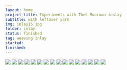 ```yaml
---
layout: home
project-title: Experiments with Theo Moorman inslay
subtitle: with leftover yarn
img: inlay15.jpg
folder: inlay
status: finished
tag: weaving inlay
started: 
finished: 
---
```

<section id="photos">
<img src="{{ site.baseurl }}/projects/inlay/img/black-red-yarn.jpg" />
<img src="{{ site.baseurl }}/projects/inlay/img/inlay1.jpg" />
<img src="{{ site.baseurl }}/projects/inlay/img/inlay2.jpg" />
<img src="{{ site.baseurl }}/projects/inlay/img/inlay3.jpg" />
<img src="{{ site.baseurl }}/projects/inlay/img/inlay4.jpg" />
<img src="{{ site.baseurl }}/projects/inlay/img/inlay5.jpg" />
<img src="{{ site.baseurl }}/projects/inlay/img/inlay6.jpg" />
<img src="{{ site.baseurl }}/projects/inlay/img/inlay7.jpg" />
<img src="{{ site.baseurl }}/projects/inlay/img/inlay8.jpg" />
<img src="{{ site.baseurl }}/projects/inlay/img/inlay9.jpg" />
<img src="{{ site.baseurl }}/projects/inlay/img/inlay10.jpg" />
<img src="{{ site.baseurl }}/projects/inlay/img/inlay11.jpg" />
<img src="{{ site.baseurl }}/projects/inlay/img/inlay12.jpg" />
<img src="{{ site.baseurl }}/projects/inlay/img/inlay13.jpg" />
<img src="{{ site.baseurl }}/projects/inlay/img/inlay14.jpg" />
<img src="{{ site.baseurl }}/projects/inlay/img/inlay15.jpg" />
</section><!-- /#photos -->
